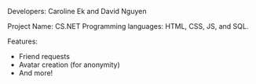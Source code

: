 Developers: Caroline Ek and David Nguyen 

Project Name: CS.NET
Programming languages: HTML, CSS, JS, and SQL. 

Features:
- Friend requests
- Avatar creation (for anonymity) 
- And more!
